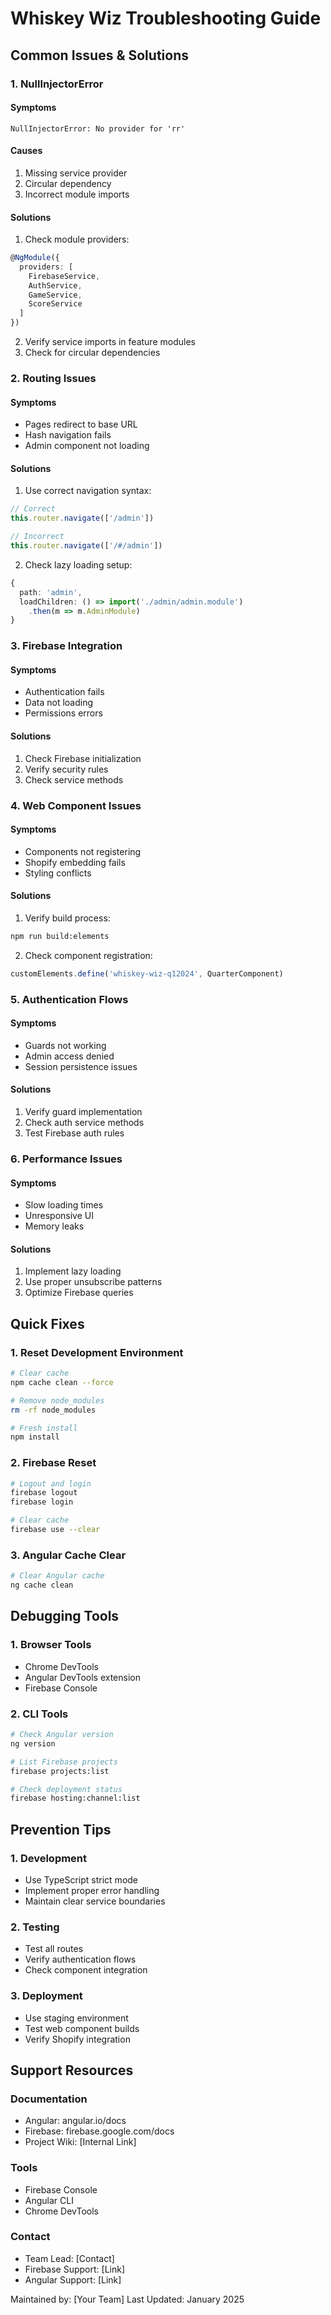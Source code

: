 # Whiskey Wiz Troubleshooting Guide

## Common Issues & Solutions

### 1. NullInjectorError

#### Symptoms
```
NullInjectorError: No provider for 'rr'
```

#### Causes
1. Missing service provider
2. Circular dependency
3. Incorrect module imports

#### Solutions
1. Check module providers:
```typescript
@NgModule({
  providers: [
    FirebaseService,
    AuthService,
    GameService,
    ScoreService
  ]
})
```

2. Verify service imports in feature modules
3. Check for circular dependencies

### 2. Routing Issues

#### Symptoms
- Pages redirect to base URL
- Hash navigation fails
- Admin component not loading

#### Solutions
1. Use correct navigation syntax:
```typescript
// Correct
this.router.navigate(['/admin'])

// Incorrect
this.router.navigate(['/#/admin'])
```

2. Check lazy loading setup:
```typescript
{
  path: 'admin',
  loadChildren: () => import('./admin/admin.module')
    .then(m => m.AdminModule)
}
```

### 3. Firebase Integration

#### Symptoms
- Authentication fails
- Data not loading
- Permissions errors

#### Solutions
1. Check Firebase initialization
2. Verify security rules
3. Check service methods

### 4. Web Component Issues

#### Symptoms
- Components not registering
- Shopify embedding fails
- Styling conflicts

#### Solutions
1. Verify build process:
```bash
npm run build:elements
```

2. Check component registration:
```typescript
customElements.define('whiskey-wiz-q12024', QuarterComponent)
```

### 5. Authentication Flows

#### Symptoms
- Guards not working
- Admin access denied
- Session persistence issues

#### Solutions
1. Verify guard implementation
2. Check auth service methods
3. Test Firebase auth rules

### 6. Performance Issues

#### Symptoms
- Slow loading times
- Unresponsive UI
- Memory leaks

#### Solutions
1. Implement lazy loading
2. Use proper unsubscribe patterns
3. Optimize Firebase queries

## Quick Fixes

### 1. Reset Development Environment
```bash
# Clear cache
npm cache clean --force

# Remove node_modules
rm -rf node_modules

# Fresh install
npm install
```

### 2. Firebase Reset
```bash
# Logout and login
firebase logout
firebase login

# Clear cache
firebase use --clear
```

### 3. Angular Cache Clear
```bash
# Clear Angular cache
ng cache clean
```

## Debugging Tools

### 1. Browser Tools
- Chrome DevTools
- Angular DevTools extension
- Firebase Console

### 2. CLI Tools
```bash
# Check Angular version
ng version

# List Firebase projects
firebase projects:list

# Check deployment status
firebase hosting:channel:list
```

## Prevention Tips

### 1. Development
- Use TypeScript strict mode
- Implement proper error handling
- Maintain clear service boundaries

### 2. Testing
- Test all routes
- Verify authentication flows
- Check component integration

### 3. Deployment
- Use staging environment
- Test web component builds
- Verify Shopify integration

## Support Resources

### Documentation
- Angular: angular.io/docs
- Firebase: firebase.google.com/docs
- Project Wiki: [Internal Link]

### Tools
- Firebase Console
- Angular CLI
- Chrome DevTools

### Contact
- Team Lead: [Contact]
- Firebase Support: [Link]
- Angular Support: [Link]

Maintained by: [Your Team]
Last Updated: January 2025
